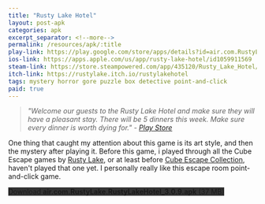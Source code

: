 ```yaml
---
title: "Rusty Lake Hotel"
layout: post-apk
categories: apk
excerpt_separator: <!--more-->
permalink: /resources/apk/:title
play-link: https://play.google.com/store/apps/details?id=air.com.RustyLake.RustyLakeHotel
ios-link: https://apps.apple.com/us/app/rusty-lake-hotel/id1059911569
steam-link: https://store.steampowered.com/app/435120/Rusty_Lake_Hotel/
itch-link: https://rustylake.itch.io/rustylakehotel
tags: mystery horror gore puzzle box detective point-and-click
paid: true
---
```


> _"Welcome our guests to the Rusty Lake Hotel and make sure they will have a pleasant stay. There will be 5 dinners this week. Make sure every dinner is worth dying for." - <a href="https://play.google.com/store/apps/details?id=air.com.RustyLake.RustyLakeHotel" target="_blank">Play Store</a>_

One thing that caught my attention about this game is its art style, and then the mystery after playing it. Before this game, i played through all the Cube Escape games by <a href="https://play.google.com/store/apps/dev?id=5341269538359321555" target="_blank">Rusty Lake</a>, or at least before <a href="https://play.google.com/store/apps/details?id=air.com.RustyLake.CubeEscapeCollection" target="_blank">Cube Escape Collection</a>, haven't played that one yet. I personally really like this escape room point-and-click game.

<div class="text-center">
    <a class="btn btn-dark btn-block w-100" onclick='apk("air.com.RustyLake.RustyLakeHotel_3.0.9.apk")' style="text-decoration: none; background-color: #333;"> Download <b>air.com.RustyLake.RustyLakeHotel_3.0.9.apk</b> (37 MB)</a>
</div>
